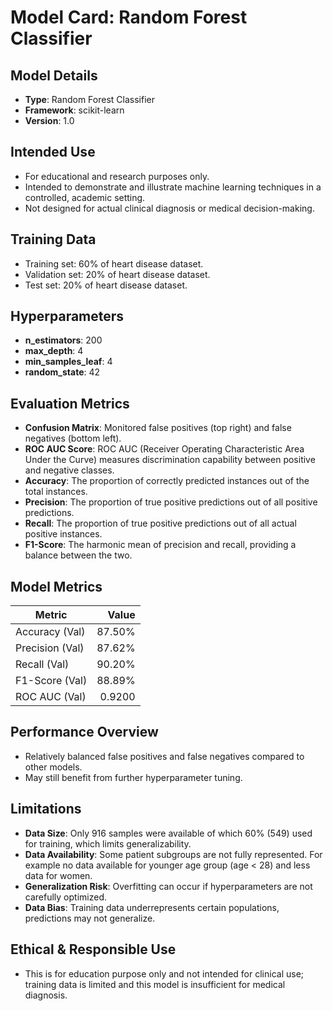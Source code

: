 # Model Card: Random Forest Classifier

## Model Details
- **Type**: Random Forest Classifier
- **Framework**: scikit-learn  
- **Version**: 1.0

## Intended Use
- For educational and research purposes only.
- Intended to demonstrate and illustrate machine learning techniques in a controlled, academic setting.
- Not designed for actual clinical diagnosis or medical decision-making.

## Training Data
- Training set: 60% of heart disease dataset.
- Validation set: 20% of heart disease dataset.
- Test set: 20% of heart disease dataset.

## Hyperparameters
- **n_estimators**: 200 
- **max_depth**: 4
- **min_samples_leaf**: 4
- **random_state**: 42

## Evaluation Metrics
- **Confusion Matrix**: Monitored false positives (top right) and false negatives (bottom left).
- **ROC AUC Score**: ROC AUC (Receiver Operating Characteristic Area Under the Curve) measures discrimination capability between positive and negative classes.
- **Accuracy**: The proportion of correctly predicted instances out of the total instances.
- **Precision**: The proportion of true positive predictions out of all positive predictions.
- **Recall**: The proportion of true positive predictions out of all actual positive instances.
- **F1-Score**: The harmonic mean of precision and recall, providing a balance between the two.

## Model Metrics
| Metric              | Value     |
|---------------------|----------:|
| Accuracy (Val)      | 87.50%    |
| Precision (Val)     | 87.62%    |
| Recall (Val)        | 90.20%    |
| F1-Score (Val)      | 88.89%    |
| ROC AUC (Val)       | 0.9200    |

## Performance Overview
- Relatively balanced false positives and false negatives compared to other models.
- May still benefit from further hyperparameter tuning.

## Limitations
- **Data Size**: Only 916 samples were available of which 60% (549) used for training, which limits generalizability.
- **Data Availability**: Some patient subgroups are not fully represented. For example no data available for younger age group (age < 28) and less data for women.
- **Generalization Risk**: Overfitting can occur if hyperparameters are not carefully optimized.
- **Data Bias**: Training data underrepresents certain populations, predictions may not generalize.

## Ethical & Responsible Use
- This is for education purpose only and not intended for clinical use; training data is limited and this model is insufficient for medical diagnosis.
